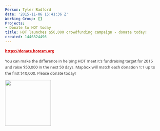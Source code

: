 ```yaml
---
Person: Tyler Radford
date: '2015-11-06 15:41:36 Z'
Working Group: []
Projects:
- Donate to HOT today
title: HOT launches $50,000 crowdfunding campaign - donate today!
created: 1446824496
---
```

<p style="color: #333333; font-family: 'Open Sans', Arial, Helvetica, sans-serif; font-size: 12px; line-height: 20px;"><strong><a style="color: #d40000;" href="https://donate.hotosm.org/" target="_self">https://donate.hotosm.org</a></strong></p><p style="color: #333333; font-family: 'Open Sans', Arial, Helvetica, sans-serif; font-size: 12px; line-height: 20px;"><span style="font-size: 13.008px; line-height: 1.538em;">You can make the difference in helping HOT meet it's fundraising target for 2015 and raise $50,000 in the next 50 days. Mapbox will match each donation 1:1 up to the first $10,000. Please donate today!</span></p><p style="color: #333333; font-family: 'Open Sans', Arial, Helvetica, sans-serif; font-size: 12px; line-height: 20px;"><span style="font-size: 13.008px; line-height: 1.538em;"><img src="https://donate.hotosm.org/img/Mapbox-Graphic.jpg" alt="" width="150" height="150"></span></p>
